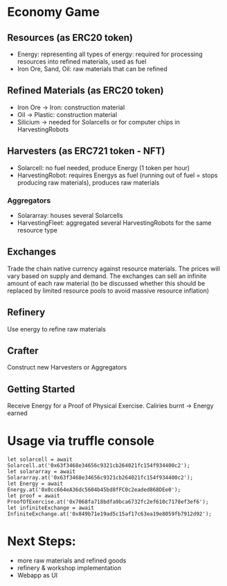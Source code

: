 # Economy Game
## Resources (as ERC20 token)
* Energy: representing all types of energy: required for processing resources into refined materials, used as fuel
* Iron Ore, Sand, Oil: raw materials that can be refined
## Refined Materials (as ERC20 token)
* Iron Ore -> Iron: construction material
* Oil -> Plastic: construction material
* Silicium -> needed for Solarcells or for computer chips in HarvestingRobots
## Harvesters (as ERC721 token - NFT)
* Solarcell: no fuel needed, produce Energy (1 token per hour)
* HarvestingRobot: requires Energys as fuel (running out of fuel = stops producing raw materials), produces raw materials
### Aggregators
* Solararray: houses several Solarcells
* HarvestingFleet: aggregated several HarvestingRobots for the same resource type
## Exchanges
Trade the chain native currency against resource materials. The prices will vary based on supply and demand. The exchanges can sell an infinite amount of each raw material (to be discussed whether this should be replaced by limited resource pools to avoid massive resource inflation)
## Refinery
Use energy to refine raw materials
## Crafter
Construct new Harvesters or Aggregators
## Getting Started
Receive Energy for a Proof of Physical Exercise. Caliries burnt -> Energy earned

# Usage via truffle console
```
let solarcell = await Solarcell.at('0x63f3468e34656c9321cb264021fc154f934400c2');
let solararray = await Solararray.at('0x63f3468e34656c9321cb264021fc154f934400c2');
let Energy = await Energy.at('0x0cc664eA36dc5604b45bd8fFC0c2eaded868DEe0');
let proof = await ProofOfExercise.at('0x7068fa718bdfa9bca6732fc2ef610c7178ef3ef6');
let infiniteExchange = await InfiniteExchange.at('0x849b71e19ad5c15af17c63ea19e8059fb7912d92');
```

# Next Steps:
* more raw materials and refined goods
* refinery & workshop implementation
* Webapp as UI